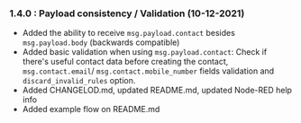 ### 1.4.0 : Payload consistency / Validation (10-12-2021)
- Added the ability to receive `msg.payload.contact` besides `msg.payload.body` (backwards compatible)
- Added basic validation when using `msg.payload.contact`: Check if there's useful contact data before creating the contact, `msg.contact.email`/ `msg.contact.mobile_number` fields validation and `discard_invalid_rules` option.
- Added CHANGELOD.md, updated README.md, updated Node-RED help info
- Added example flow on README.md